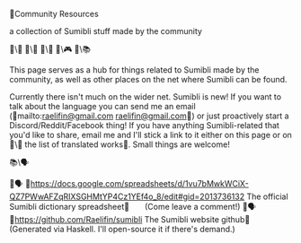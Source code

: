 📛Community
Resources

a collection
of Sumibli stuff
made by the community

🔗\🧠
🔗\🌳
🔗\💬
🔗\🎮
🔗\📚

This page serves as a hub for things related to Sumibli made by the community, as well as other places on the net where Sumibli can be found.

Currently there isn't much on the wider net. Sumibli is new! If you want to talk about the language you can send me an email (🔗mailto:raelifin@gmail.com raelifin@gmail.com💬) or just proactively start a Discord/Reddit/Facebook thing! If you have anything Sumibli-related that you'd like to share, email me and I'll stick a link to it either on this page or on 🔗\💬 the list of translated works💬. Small things are welcome!

📚\🗣️

🔹🗣️ 🔗https://docs.google.com/spreadsheets/d/1vu7bMwkWCiX-QZ7PWwAFZqRIXSGHMtYP4Cz1YEf4o_8/edit#gid=2013736132 The official Sumibli dictionary spreadsheet💬
&nbsp; &nbsp; &nbsp; (Come leave a comment!)
🔹🗣️ 🔗https://github.com/Raelifin/sumibli The Sumibli website github💬
&nbsp; &nbsp; &nbsp; (Generated via Haskell. I'll open-source it if there's demand.)
